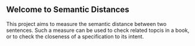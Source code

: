## Welcome to Semantic Distances

This project aims to measure the semantic distance between two sentences. Such a measure can be used to check related topcis in a book, or to check the closeness of a specification to its intent.

